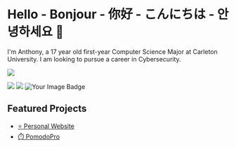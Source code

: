 # Hello - Bonjour - 你好 - こんにちは - 안녕하세요 👋

I'm Anthony, a 17 year old first-year Computer Science Major at Carleton University. I am looking to pursue a career in Cybersecurity.

![](https://komarev.com/ghpvc/?username=anthonyhuang07&color=ff7700&style=for-the-badge)

<img src="https://skillicons.dev/icons?i=html,css,scss,js,ts,py,cloudflare,vscode"/>
<img src="https://skillicons.dev/icons?i=apple,linux,ubuntu,bash,discord,discord.js,pr,ps"/>

<img src="https://tryhackme-badges.s3.amazonaws.com/FHDHGNGN.png" alt="Your Image Badge" />

## Featured Projects
- [⭐️ Personal Website](https://anthonyhuang.net)
- [⏱️ PomodoPro](https://pomodopro.app)
